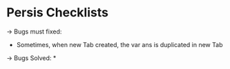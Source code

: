 # Persis Checklists

-> Bugs must fixed:
* Sometimes, when new Tab created, the var ans is duplicated in new Tab

-> Bugs Solved:
* 
